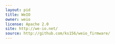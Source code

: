 ```yaml
---
layout: pid
title: WeIO
owner: weio
license: Apache 2.0
site: http://we-io.net/
source: http://github.com/ks156/weio_firmware/
---
```

